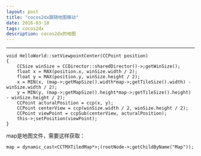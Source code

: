 ```yaml
---
layout: post
title: "cocos2dx跟随地图移动"
date: 2016-03-18
tags: cocos2dx
description: cocos2dx的地图
---
```

***

    void HelloWorld::setViewpointCenter(CCPoint position)
    {
        CCSize winSize = CCDirector::sharedDirector()->;getWinSize();
        float x = MAX(position.x, winSize.width / 2);
        float y = MAX(position.y, winSize.height / 2);
        x = MIN(x, (map->;getMapSize().width*map->;getTileSize().width) - winSize.width / 2);
        y = MIN(y, (map->;getMapSize().height*map->;getTileSize().height) - winSize.height / 2);
        CCPoint acturalPosition = ccp(x, y);
        CCPoint centerView = ccp(winSize.width / 2, winSize.height / 2);
        CCPoint viewPoint = ccpSub(centerView, acturalPosition);
        this->;setPosition(viewPoint);
    }

map是地图文件，需要这样获取：

    map = dynamic_cast<CCTMXTiledMap*>;(rootNode->;getChildByName("Map"));
